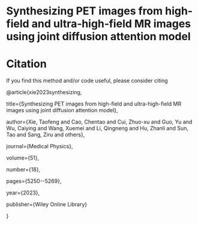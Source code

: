 # Synthesizing PET images from high‐field and ultra‐high‐field MR images using joint diffusion attention model

# Citation
If you find this method and/or code useful, please consider citing

@article{xie2023synthesizing,

  title={Synthesizing PET images from high-field and ultra-high-field MR images using joint diffusion attention model},
  
  author={Xie, Taofeng and Cao, Chentao and Cui, Zhuo-xu and Guo, Yu and Wu, Caiying and Wang, Xuemei and Li, Qingneng and Hu, Zhanli and Sun, Tao and Sang, Ziru and others},
  
  journal={Medical Physics},
  
  volume={51},
  
  number={18},
  
  pages={5250--5269},
  
  year={2023},
  
  publisher={Wiley Online Library}
  
}
